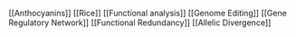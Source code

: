 [[Anthocyanins]]
[[Rice]]
[[Functional analysis]]
[[Genome Editing]]
[[Gene Regulatory Network]]
[[Functional Redundancy]]
[[Allelic Divergence]]
